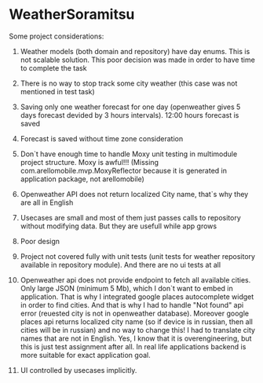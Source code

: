 # WeatherSoramitsu

Some project considerations:

1. Weather models (both domain and repository) have day enums. This is not scalable solution. This poor decision was made in order to have time to complete the task

2. There is no way to stop track some city weather (this case was not mentioned in test task)

3. Saving only one weather forecast for one day (openweather gives 5 days forecast devided by 3 hours intervals). 12:00 hours forecast is saved

4. Forecast is saved without time zone consideration

5. Don`t have enough time to handle Moxy unit testing in multimodule project structure. Moxy is awful!!! (Missing com.arellomobile.mvp.MoxyReflector because it is generated in application package, not arellomobile)

6. Openweather API does not return localized City name, that`s why they are all in English

7. Usecases are small and most of them just passes calls to repository without modifying data. But they are usefull while app grows

8. Poor design

9. Project not covered fully with unit tests (unit tests for weather repository available in repository module). And there are no ui tests at all

10. Openweather api does not provide endpoint to fetch all available cities. Only large JSON (minimum 5 Mb), which I don`t want to embed in application. That is why I integrated google places autocomplete widget in order to find cities. And that is why I had to handle "Not found" api error (reuested city is not in openweather database). Moreover google places api returns localized city name (so if device is in russian, then all cities will be in russian) and no way to change this! I had to translate city names that are not in English. Yes, I know that it is overengineering, but this is just test assignment after all. In real life applications backend is more suitable for exact application goal.

11. UI controlled by usecases implicitly.
